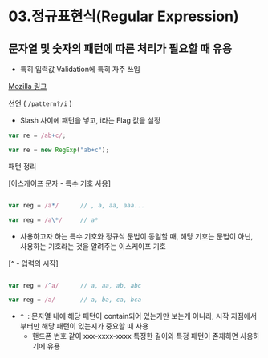 # 03.정규표현식(Regular Expression)
## 문자열 및 숫자의 패턴에 따른 처리가 필요할 때 유용
* 특히 입력값 Validation에 특히 자주 쓰임 

[Mozilla 링크](https://developer.mozilla.org/ko/docs/Web/JavaScript/Guide/Regular_Expressions)

선언 ( ```/pattern?/i``` )
* Slash 사이에 패턴을 넣고, i라는 Flag 값을 설정

```javascript
var re = /ab+c/;

var re = new RegExp("ab+c");
```

패턴 정리

[이스케이프 문자 - 특수 기호 사용]

```javascript

var reg = /a*/      // , a, aa, aaa...

var reg = /a\*/     // a*

```
* 사용하고자 하는 특수 기호와 정규식 문법이 동일할 때, 해당 기호는 문법이 아닌, 사용하는 기호라는 것을 알려주는 이스케이프 기호




[^ - 입력의 시작]

```javascript

var reg = /^a/      // a, aa, ab, abc

var reg = /a/       // a, ba, ca, bca

```
* ```^ ```: 문자열 내에 해당 패턴이 contain되어 있는가만 보는게 아니라, 시작 지점에서부터만 해당 패턴이 있는지가 중요할 때 사용
  * 핸드폰 번호 같이 xxx-xxxx-xxxx 특정한 길이와 특정 패턴이 존재하면 사용하기에 유용 
